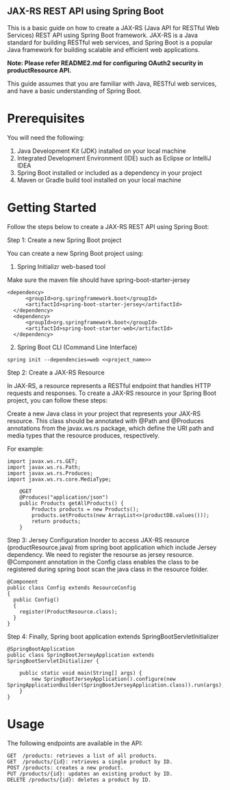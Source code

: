 ## JAX-RS REST API using Spring Boot

This is a basic guide on how to create a JAX-RS (Java API for RESTful Web Services) REST API using Spring Boot framework. 
JAX-RS is a Java standard for building RESTful web services, and Spring Boot is a popular Java framework for building scalable 
and efficient web applications. 

**Note: Please refer README2.md for configuring OAuth2 security in productResource API.**

This guide assumes that you are familiar with Java, RESTful web services, and have a basic understanding of Spring Boot.

# Prerequisites

You will need the following:

1. Java Development Kit (JDK) installed on your local machine
2. Integrated Development Environment (IDE) such as Eclipse or IntelliJ IDEA
3. Spring Boot installed or included as a dependency in your project
4. Maven or Gradle build tool installed on your local machine

# Getting Started

Follow the steps below to create a JAX-RS REST API using Spring Boot:

Step 1: Create a new Spring Boot project

You can create a new Spring Boot project using:
  1. Spring Initializr web-based tool
  
  Make sure the maven file should have spring-boot-starter-jersey
  ```   
  <dependency>
		<groupId>org.springframework.boot</groupId>
		<artifactId>spring-boot-starter-jersey</artifactId>
	</dependency>
	<dependency>
		<groupId>org.springframework.boot</groupId>
		<artifactId>spring-boot-starter-web</artifactId>
	</dependency> 
  ```
  2. Spring Boot CLI (Command Line Interface)
  ```
  spring init --dependencies=web <<project_name>>
  ```
     
Step 2: Create a JAX-RS Resource

In JAX-RS, a resource represents a RESTful endpoint that handles HTTP requests and responses. 
To create a JAX-RS resource in your Spring Boot project, you can follow these steps:

Create a new Java class in your project that represents your JAX-RS resource. This class 
should be annotated with @Path and @Produces annotations from the javax.ws.rs package, which 
define the URI path and media types that the resource produces, respectively. 

For example:
```
import javax.ws.rs.GET;
import javax.ws.rs.Path;
import javax.ws.rs.Produces;
import javax.ws.rs.core.MediaType;

    @GET
    @Produces("application/json")
    public Products getAllProducts() {
        Products products = new Products();
        products.setProducts(new ArrayList<>(productDB.values()));
        return products;
    }
```

Step 3: Jersey Configuration
Inorder to access JAX-RS resource (productResource.java) from spring boot application which include Jersey dependency. We need to register the resourse as jersey resource. @Component annotation in the Config class enables the class to be registered during spring boot scan the java class in the resource folder.
```
@Component
public class Config extends ResourceConfig 
{
  public Config() 
  {
    register(ProductResource.class);
  }
}
```
Step 4: Finally, Spring boot application extends SpringBootServletInitializer
```
@SpringBootApplication
public class SpringBootJerseyApplication extends SpringBootServletInitializer {

    public static void main(String[] args) {
        new SpringBootJerseyApplication().configure(new SpringApplicationBuilder(SpringBootJerseyApplication.class)).run(args);
    }
}
```
# Usage

The following endpoints are available in the API:
```
GET  /products: retrieves a list of all products.
GET  /products/{id}: retrieves a single product by ID.
POST /products: creates a new product.
PUT /products/{id}: updates an existing product by ID.
DELETE /products/{id}: deletes a product by ID.
```

